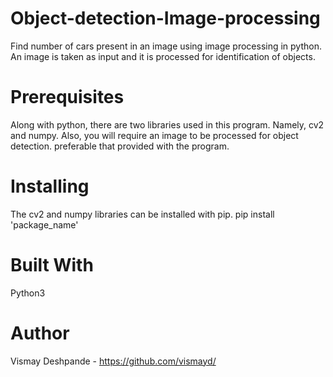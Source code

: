 # Object-detection-Image-processing
Find number of cars present in an image using image processing in python. An image is taken as input and it is processed for identification of objects.

# Prerequisites
Along with python, there are two libraries used in this program. Namely, cv2 and numpy. Also, you will require an image to be processed for object detection. preferable that provided with the program.


# Installing
The cv2 and numpy libraries can be installed with pip.
pip install 'package_name'

# Built With
Python3

# Author
Vismay Deshpande - https://github.com/vismayd/
